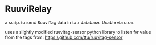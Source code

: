 # RuuviRelay
a script to send RuuviTag data in to a database. Usable via cron.

uses a slightly modified ruuvitag-sensor python library to listen for value from the tags
from: https://github.com/ttu/ruuvitag-sensor
